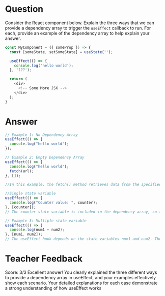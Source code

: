 # Question

Consider the React component below. Explain the three ways that we can provide a dependency array to trigger the `useEffect` callback to run. For each, provide an example of the dependency array to help explain your answer.

```js
const MyComponent = ({ someProp }) => {
  const [someState, setSomeState] = useState('');

  useEffect(() => {
    console.log('hello world');
  }, '???');

  return (
    <div>
      <!-- Some More JSX -->
    </div>
  );
}
```

# Answer

```js
// Example 1: No Dependency Array
useEffect(() => {
  console.log("hello world");
});

// Example 2: Empty Dependency Array
useEffect(() => {
  console.log("hello world");
  fetch(url);
}, []);

//In this example, the fetch() method retrieves data from the specified API endpoint. Since we are using an empty dependency array, the fetch() method will execute only once when the component mounts.

//Single state variable
useEffect(() => {
  console.log("Counter value: ", counter);
}, [counter]);
// The counter state variable is included in the dependency array, so the useEffect callback function will execute when the component is rendered for the first time, and then again whenever the counter state is updated.

// Example 3: Multiple state variable
useEffect(() => {
  console.log(num1 + num2);
}, [num1, num2]);
// The useEffect hook depends on the state variables num1 and num2. Therefore, whenever either of these state variables is updated, the useEffect callback function will execute and log the sum of the two state variables.
```

# Teacher Feedback

Score: 3/3
Excellent answer! You clearly explained the three different ways to provide a dependency array in useEffect, and your examples effectively show each scenario. Your detailed explanations for each case demonstrate a strong understanding of how useEffect works

